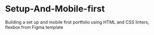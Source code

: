 # Setup-And-Mobile-first
Building a set up and mobile first portfolio using HTML and CSS linters, flexbox from Figma template 
